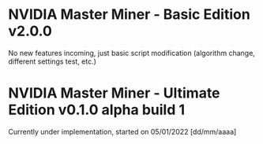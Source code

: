 # NVIDIA Master Miner - Basic Edition v2.0.0

No new features incoming, just basic script modification (algorithm change, different settings test, etc.)

# NVIDIA Master Miner - Ultimate Edition v0.1.0 alpha build 1

Currently under implementation, started on 05/01/2022 [dd/mm/aaaa]
